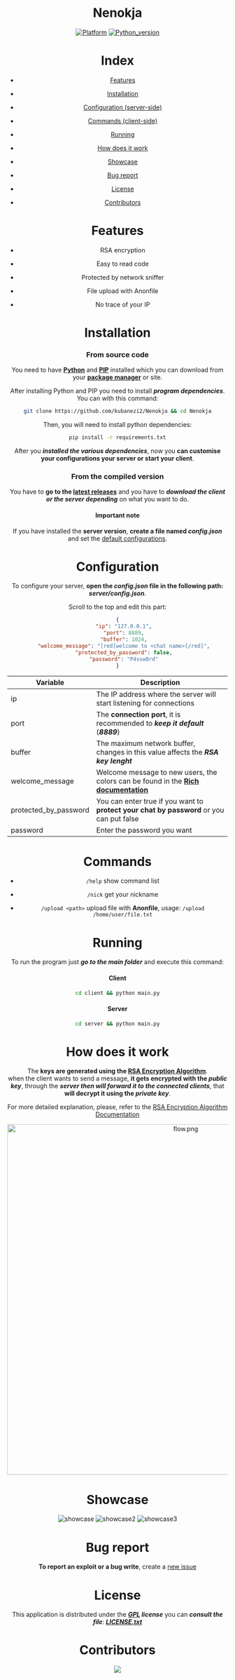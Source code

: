 <div align="center">
  <h1>Nenokja</h1>

  [![Platform](https://img.shields.io/badge/Platform-Windows%2C%20Mac%2C%20Linux-blue)](#)
  [![Python_version](https://img.shields.io/badge/Python%20version-3.8-blueviolet)](#)



# Index

- [Features](#features)

- [Installation](#installation)

- [Configuration (server-side)](#configuration)

- [Commands (client-side)](#commands)

- [Running](#running)

- [How does it work](#how-does-it-work)

- [Showcase](#showcase)

- [Bug report](#bug-report)

- [License](#license)

- [Contributors](#contributors)

# Features

- RSA encryption

- Easy to read code

- Protected by network sniffer

- File upload with Anonfile

- No trace of your IP

# Installation

### From source code

You need to have **[Python](https://www.python.org/downloads/)** and **[PIP](https://www.w3schools.com/python/python_pip.asp)** installed which you can download from your [**package manager**](https://www.geeksforgeeks.org/how-to-install-python-on-linux/) or site.

After installing Python and PIP you need to install ***program dependencies***.
You can  with this command:

```bash
git clone https://github.com/kubanezi2/Nenokja && cd Nenokja
```

Then, you will need to install python dependencies:

```bash
pip install -r requirements.txt
```

After you ***installed the various dependencies***, now you **can customise your configurations your server or start your client**.

### From the compiled version

You have to **go to the [latest releases](https://github.com/aniko33/Charles-CSEC/releases)** and you have to ***download the client or the server depending*** on what you want to do.

#### Important note

If you have installed the **server version**, **create a file named *config.json*** and set the [default configurations](https://github.com/aniko33/Charles-CSEC/blob/main/server/config.json).

# Configuration

To configure your server, **open the *config.json* file in the following path: *server/config.json***.

Scroll to the top and edit this part:

```json
{
    "ip": "127.0.0.1",
    "port": 8889,
    "buffer": 1024,
    "welcome_message": "[red]welcome to <chat name>[/red]",
    "protected_by_password": false,
    "password": "P4ssw0rd"
}
```

| Variable              | Description                                                                                                                                       |
| --------------------- | ------------------------------------------------------------------------------------------------------------------------------------------------- |
| ip                    | The IP address where the server will start listening for connections                                                                              |
| port                  | The **connection port**, it is recommended to ***keep it default*** (***8889***)                                                                  |
| buffer                | The maximum network buffer, changes in this value affects the ***RSA key lenght***                                                                |
| welcome_message       | Welcome message to new users, the colors can be found in the **[Rich documentation](https://rich.readthedocs.io/en/stable/appendix/colors.html)** |
| protected_by_password | You can enter true if you want to **protect your chat by password** or you can put false                                                          |
| password              | Enter the password you want                                                                                                                       |

# Commands

- `/help` show command list

- `/nick` get your nickname

- `/upload <path>` upload file with **Anonfile**, usage: `/upload /home/user/file.txt`

# Running

To run the program just ***go to the main folder*** and execute this command:

#### Client

```bash
cd client && python main.py
```

#### Server

```bash
cd server && python main.py
```

# How does it work

The **keys are generated using the [RSA Encryption Algorithm](https://www.geeksforgeeks.org/rsa-algorithm-cryptography/)**.
<br> when the client wants to send a message, **it gets encrypted with the _public key_**, through the ***server then will forward it to the connected clients***, that **will decrypt it using the _private key_**.

For more detailed explanation, please, refer to the [RSA Encryption Algorithm Documentation](https://www.geeksforgeeks.org/rsa-algorithm-cryptography/)

<div align="center">
<img width="800px" src="https://user-images.githubusercontent.com/76649588/208201163-7e596078-c95d-4902-8d94-e496b60fe315.png" title="" alt="flow.png" data-align="center">
</div>

# Showcase

  ![showcase](https://user-images.githubusercontent.com/76649588/210849677-16957b3d-879f-43b5-9ef5-debbf88dbb02.png)
  ![showcase2](https://user-images.githubusercontent.com/76649588/210849685-99112e0d-041f-4edd-b8ba-6701d4695564.png)
  ![showcase3](https://user-images.githubusercontent.com/76649588/210849687-d2ce8b67-05b0-46f2-9534-475ed5456cc2.png)

# Bug report

**To report an exploit or a bug write**, create a [new issue](https://github.com/aniko33/Charles-CSEC/issues)

# License

This application is distributed under the ***[GPL](https://it.wikipedia.org/wiki/GNU_General_Public_License) license*** you can ***consult the file***: ***[LICENSE.txt](LICENSE.txt)***

# Contributors

<a href="https://github.com/aniko33/Charles-CSEC/graphs/contributors">
  <img src="https://contributors-img.web.app/image?repo=aniko33/Charles-CSEC"/>
</a>
